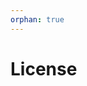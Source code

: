 ```yaml
---
orphan: true
---
```


# License

```{include} ../LICENSE

```
                                           